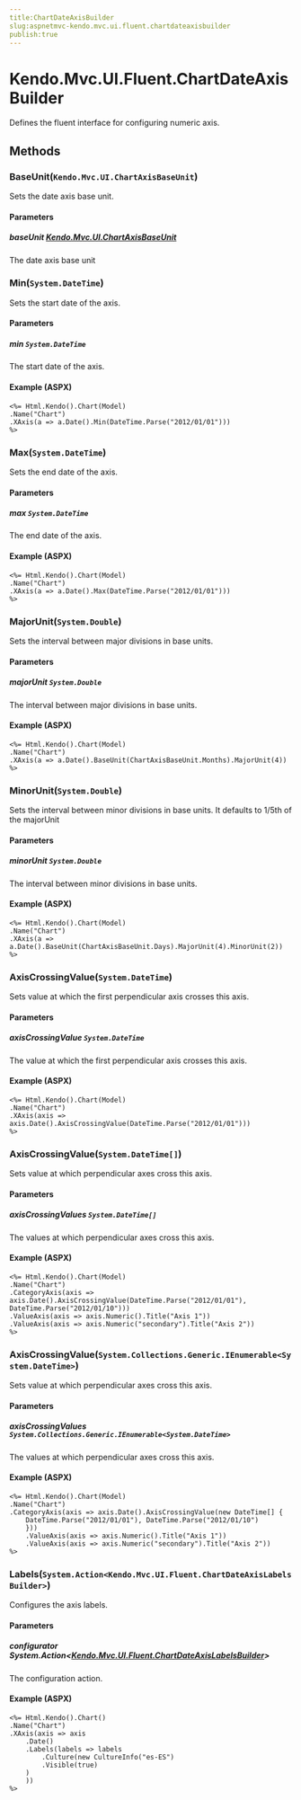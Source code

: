 ```yaml
---
title:ChartDateAxisBuilder
slug:aspnetmvc-kendo.mvc.ui.fluent.chartdateaxisbuilder
publish:true
---
```


# Kendo.Mvc.UI.Fluent.ChartDateAxisBuilder
Defines the fluent interface for configuring numeric axis.



## Methods

### BaseUnit(`Kendo.Mvc.UI.ChartAxisBaseUnit`)
Sets the date axis base unit.


#### Parameters

##### baseUnit [Kendo.Mvc.UI.ChartAxisBaseUnit](/kendo-ui/api/wrappers/aspnet-mvc/Kendo.Mvc.UI/ChartAxisBaseUnit)
The date axis base unit





### Min(`System.DateTime`)
Sets the start date of the axis.


#### Parameters

##### min `System.DateTime`
The start date of the axis.




#### Example (ASPX)
    <%= Html.Kendo().Chart(Model)
    .Name("Chart")
    .XAxis(a => a.Date().Min(DateTime.Parse("2012/01/01")))
    %>


### Max(`System.DateTime`)
Sets the end date of the axis.


#### Parameters

##### max `System.DateTime`
The end date of the axis.




#### Example (ASPX)
    <%= Html.Kendo().Chart(Model)
    .Name("Chart")
    .XAxis(a => a.Date().Max(DateTime.Parse("2012/01/01")))
    %>


### MajorUnit(`System.Double`)
Sets the interval between major divisions in base units.


#### Parameters

##### majorUnit `System.Double`
The interval between major divisions in base units.




#### Example (ASPX)
    <%= Html.Kendo().Chart(Model)
    .Name("Chart")
    .XAxis(a => a.Date().BaseUnit(ChartAxisBaseUnit.Months).MajorUnit(4))
    %>


### MinorUnit(`System.Double`)
Sets the interval between minor divisions in base units.
            It defaults to 1/5th of the majorUnit


#### Parameters

##### minorUnit `System.Double`
The interval between minor divisions in base units.




#### Example (ASPX)
    <%= Html.Kendo().Chart(Model)
    .Name("Chart")
    .XAxis(a => a.Date().BaseUnit(ChartAxisBaseUnit.Days).MajorUnit(4).MinorUnit(2))
    %>


### AxisCrossingValue(`System.DateTime`)
Sets value at which the first perpendicular axis crosses this axis.


#### Parameters

##### axisCrossingValue `System.DateTime`
The value at which the first perpendicular axis crosses this axis.




#### Example (ASPX)
    <%= Html.Kendo().Chart(Model)
    .Name("Chart")
    .XAxis(axis => axis.Date().AxisCrossingValue(DateTime.Parse("2012/01/01")))
    %>


### AxisCrossingValue(`System.DateTime[]`)
Sets value at which perpendicular axes cross this axis.


#### Parameters

##### axisCrossingValues `System.DateTime[]`
The values at which perpendicular axes cross this axis.




#### Example (ASPX)
    <%= Html.Kendo().Chart(Model)
    .Name("Chart")
    .CategoryAxis(axis => axis.Date().AxisCrossingValue(DateTime.Parse("2012/01/01"), DateTime.Parse("2012/01/10")))
    .ValueAxis(axis => axis.Numeric().Title("Axis 1"))
    .ValueAxis(axis => axis.Numeric("secondary").Title("Axis 2"))
    %>


### AxisCrossingValue(`System.Collections.Generic.IEnumerable<System.DateTime>`)
Sets value at which perpendicular axes cross this axis.


#### Parameters

##### axisCrossingValues `System.Collections.Generic.IEnumerable<System.DateTime>`
The values at which perpendicular axes cross this axis.




#### Example (ASPX)
    <%= Html.Kendo().Chart(Model)
    .Name("Chart")
    .CategoryAxis(axis => axis.Date().AxisCrossingValue(new DateTime[] {
        DateTime.Parse("2012/01/01"), DateTime.Parse("2012/01/10")
        }))
        .ValueAxis(axis => axis.Numeric().Title("Axis 1"))
        .ValueAxis(axis => axis.Numeric("secondary").Title("Axis 2"))
    %>


### Labels(`System.Action<Kendo.Mvc.UI.Fluent.ChartDateAxisLabelsBuilder>`)
Configures the axis labels.


#### Parameters

##### configurator System.Action<[Kendo.Mvc.UI.Fluent.ChartDateAxisLabelsBuilder](/kendo-ui/api/wrappers/aspnet-mvc/Kendo.Mvc.UI.Fluent/ChartDateAxisLabelsBuilder)>
The configuration action.




#### Example (ASPX)
    <%= Html.Kendo().Chart()
    .Name("Chart")
    .XAxis(axis => axis
        .Date()
        .Labels(labels => labels
            .Culture(new CultureInfo("es-ES")
            .Visible(true)
        )
        ))
    %>



